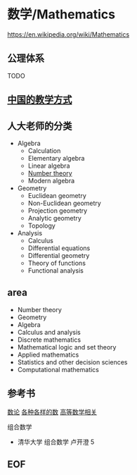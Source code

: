 # 数学/Mathematics

https://en.wikipedia.org/wiki/Mathematics

## 公理体系
TODO

## [中国的教学方式](http://drhuang.com/chinese/science/mathematics/handbook/elementary_math.htm)


## 人大老师的分类
- Algebra
    - Calculation
    - Elementary algebra
    - Linear algebra
    - [Number theory](https://en.wikipedia.org/wiki/Number_theory#Main_subdivisions )
    - Modern algebra
- Geometry
    - Euclidean geometry
    - Non-Euclidean geometry
    - Projection geometry
    - Analytic geometry
    - Topology
- Analysis
    - Calculus
    - Differential equations
    - Differential geometry
    - Theory of functions
    - Functional analysis

## area

- Number theory
- Geometry
- Algebra
- Calculus and analysis
- Discrete mathematics
- Mathematical logic and set theory
- Applied mathematics
- Statistics and other decision sciences
- Computational mathematics

## 参考书
[数论](https://www.zhihu.com/question/438576612 )
[各种各样的数](https://zh.wikipedia.org/wiki/%E5%A4%8D%E6%95%B0_(%E6%95%B0%E5%AD%A6) )
[高等数学相关](https://zhuanlan.zhihu.com/p/488118389)

组合数学
- 清华大学 组合数学 卢开澄 5


## EOF
